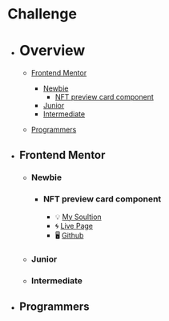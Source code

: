 # Challenge

- # Overview
  - [Frontend Mentor](#frontend-mentor)

    - [Newbie](#newbie)
      - [NFT preview card component](#nft-preview-card-component)
    - [Junior](#junior)
    - [Intermediate](#intermediate)
  - [Programmers](#programmers)



- ## Frontend Mentor
    - ### Newbie
      - ### NFT preview card component
        - 💡 [My Soultion](https://www.frontendmentor.io/solutions/nft-preview-card-component-9Vy2c_qQd)
        - 🌀 [Live Page](https://philosopherprogrammer.github.io/NFTPreviewCardComponent/)
        - 🖥️ [Github](https://github.com/PhilosopherProgrammer/NFTPreviewCardComponent)
    - ### Junior
    - ### Intermediate

- ## Programmers

